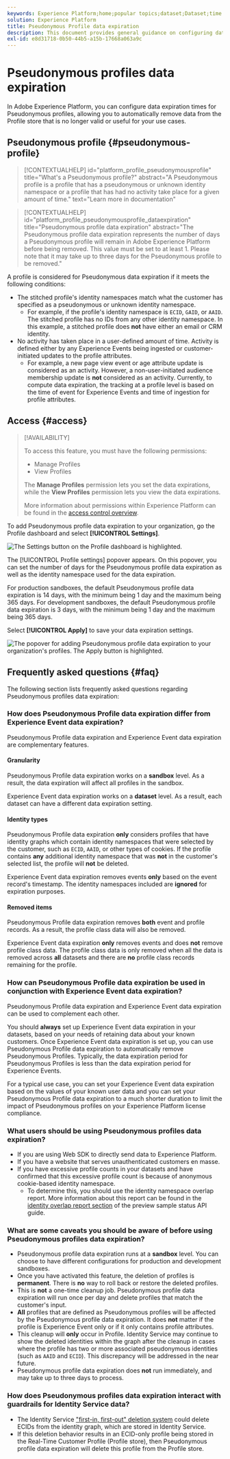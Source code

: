 ```yaml
---
keywords: Experience Platform;home;popular topics;dataset;Dataset;time to live;ttl;time-to-live;pseudonymous;pseudonymous profiles;data expiry;expiry;
solution: Experience Platform
title: Pseudonymous Profile data expiration
description: This document provides general guidance on configuring data expiration for Pseudonymous Profiles within Adobe Experience Platform.
exl-id: e8d31718-0b50-44b5-a15b-17668a063a9c
---
```

# Pseudonymous profiles data expiration

In Adobe Experience Platform, you can configure data expiration times for Pseudonymous profiles, allowing you to automatically remove data from the Profile store that is no longer valid or useful for your use cases.

## Pseudonymous profile {#pseudonymous-profile}

>[!CONTEXTUALHELP]
>id="platform_profile_pseudonymousprofile"
>title="What's a Pseudonymous profile?"
>abstract="A Pseudonymous profile is a profile that has a pseudonymous or unknown identity namespace or a profile that has had no activity take place for a given amount of time."
>text="Learn more in documentation"

>[!CONTEXTUALHELP]
>id="platform_profile_pseudonymousprofile_dataexpiration"
>title="Pseudonymous profile data expiration"
>abstract="The Pseudonymous profile data expiration represents the number of days a Pseudonymous profile will remain in Adobe Experience Platform before being removed. This value must be set to at least 1. Please note that it may take up to three days for the Pseudonymous profile to be removed."

A profile is considered for Pseudonymous data expiration if it meets the following conditions: 

- The stitched profile's identity namespaces match what the customer has specified as a pseudonymous or unknown identity namespace. 
  - For example, if the profile's identity namespace is `ECID`, `GAID`, or `AAID`. The stitched profile has no IDs from any other identity namespace. In this example, a stitched profile does **not** have either an email or CRM identity. 
- No activity has taken place in a user-defined amount of time. Activity is defined either by any Experience Events being ingested or customer-initiated updates to the profile attributes. 
  - For example, a new page view event or age attribute update is considered as an activity. However, a non-user-initiated audience membership update is **not** considered as an activity. Currently, to compute data expiration, the tracking at a profile level is based on the time of event for Experience Events and time of ingestion for profile attributes.

## Access {#access}

>[!AVAILABILITY]
>
>To access this feature, you must have the following permissions:
>
>- Manage Profiles
>- View Profiles
>
>The **Manage Profiles** permission lets you set the data expirations, while the **View Profiles** permission lets you view the data expirations.
>
>More information about permissions within Experience Platform can be found in the [access control overview](../access-control/home.md#permissions).

To add Pseudonymous profile data expiration to your organization, go the Profile dashboard and select **[!UICONTROL Settings]**.

![The Settings button on the Profile dashboard is highlighted.](./images/pseudonymous-profiles/profile-settings.png)

The [!UICONTROL Profile settings] popover appears. On this popover, you can set the number of days for the Pseudonymous profile data expiration as well as the identity namespace used for the data expiration. 

For production sandboxes, the default Pseudonymous profile data expiration is 14 days, with the minimum being 1 day and the maximum being 365 days. For development sandboxes, the default Pseudonymous profile data expiration is 3 days, with the minimum being 1 day and the maximum being 365 days.

Select **[!UICONTROL Apply]** to save your data expiration settings.

![The popover for adding Pseudonymous profile data expiration to your organization's profiles. The Apply button is highlighted.](./images/pseudonymous-profiles/profile-settings-data-expiry.png)

## Frequently asked questions {#faq}

The following section lists frequently asked questions regarding Pseudonymous profiles data expiration:

### How does Pseudonymous Profile data expiration differ from  Experience Event data expiration?

Pseudonymous Profile data expiration and Experience Event data expiration are complementary features.

#### Granularity

Pseudonymous Profile data expiration works on a **sandbox** level. As a result, the data expiration will affect all profiles in the sandbox.

Experience Event data expiration works on a **dataset** level. As a result, each dataset can have a different data expiration setting.

#### Identity types

Pseudonymous Profile data expiration **only** considers profiles that have identity graphs which contain identity namespaces that were selected by the customer, such as `ECID`, `AAID`, or other types of cookies. If the profile contains **any** additional identity namespace that was **not** in the customer's selected list, the profile will **not** be deleted.

Experience Event data expiration removes events **only** based on the event record's timestamp. The identity namespaces included are **ignored** for expiration purposes.

#### Removed items

Pseudonymous Profile data expiration removes **both** event and profile records. As a result, the profile class data will also be removed.

Experience Event data expiration **only** removes events and does **not** remove profile class data. The profile class data is only removed when all the data is removed across **all** datasets and there are **no** profile class records remaining for the profile.

### How can Pseudonymous Profile data expiration be used in conjunction with Experience Event data expiration?

Pseudonymous Profile data expiration and Experience Event data expiration can be used to complement each other.

You should **always** set up Experience Event data expiration in your datasets, based on your needs of retaining data about your known customers. Once Experience Event data expiration is set up, you can use Pseudonymous Profile data expiration to automatically remove Pseudonymous Profiles. Typically, the data expiration period for Pseudonymous Profiles is less than the data expiration period for Experience Events.

For a typical use case, you can set your Experience Event data expiration based on the values of your known user data and you can set your Pseudonymous Profile data expiration to a much shorter duration to limit the impact of Pseudonymous profiles on your Experience Platform license compliance.

### What users should be using Pseudonymous profiles data expiration?

- If you are using Web SDK to directly send data to Experience Platform.
- If you have a website that serves unauthenticated customers en masse.
- If you have excessive profile counts in your datasets and have confirmed that this excessive profile count is because of anonymous cookie-based identity namespace.
  - To determine this, you should use the identity namespace overlap report. More information about this report can be found in the [identity overlap report section](./api/preview-sample-status.md#identity-overlap-report) of the preview sample status API guide.

### What are some caveats you should be aware of before using Pseudonymous profiles data expiration?

- Pseudonymous profile data expiration runs at a **sandbox** level. You can choose to have different configurations for production and development sandboxes.
- Once you have activated this feature, the deletion of profiles is **permanent**. There is **no** way to roll back or restore the deleted profiles.
- This is **not** a one-time cleanup job. Pseudonymous profile data expiration will run once per day and delete profiles that match the customer's input.
- **All** profiles that are defined as Pseudonymous profiles will be affected by the Pseudonymous profile data expiration. It does **not** matter if the profile is Experience Event only or if it only contains profile attributes.
- This cleanup will **only** occur in Profile. Identity Service may continue to show the deleted identities within the graph after the cleanup in cases where the profile has two or more associated pseudonymous identities (such as `AAID` and `ECID`). This discrepancy will be addressed in the near future.
- Pseudonymous profile data expiration does **not** run immediately, and may take up to three days to process.

### How does Pseudonymous profiles data expiration interact with guardrails for Identity Service data?

- The Identity Service ["first-in, first-out" deletion system](../identity-service/guardrails.md) could delete ECIDs from the identity graph, which are stored in Identity Service.
- If this deletion behavior results in an ECID-only profile being stored in the Real-Time Customer Profile (Profile store), then Pseudonymous profile data expiration will delete this profile from the Profile store.

